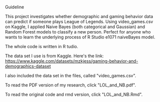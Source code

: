 Guideline

This project investigates whether demographic and gaming behavior data can predict if someone plays League of Legends. Using video_games.csv on Kaggle, I applied Naive Bayes (both categorical and Gaussian) and Random Forest models to classify a new person. Perfect for anyone who wants to learn the underlying process of R Studio e1071 naiveBayes model.

The whole code is written in R tudio.

The data set I use is from Kaggle. Here's the link: https://www.kaggle.com/datasets/mzkjess/gaming-behavior-and-demographics-dataset

I also included the data set in the files, called "video_games.csv".

To read the PDF version of my research, click "LOL_and_NB.pdf".

To read the original code and rmd version, click "LOL_and_NB.Rmd".
